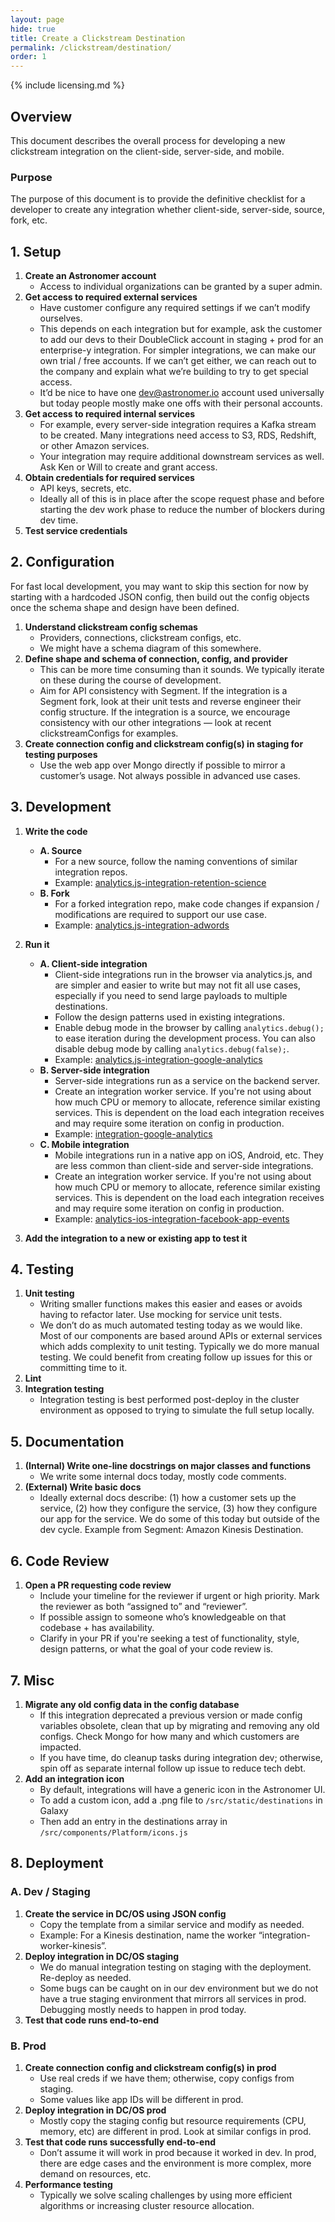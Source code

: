 ```yaml
---
layout: page
hide: true
title: Create a Clickstream Destination
permalink: /clickstream/destination/
order: 1
---
```


{% include licensing.md %}

## Overview

This document describes the overall process for developing a new clickstream integration on the client-side, server-side, and mobile.

### Purpose

The purpose of this document is to provide the definitive checklist for a developer to create any integration whether client-side, server-side, source, fork, etc.

## 1. Setup

1. **Create an Astronomer account**
    - Access to individual organizations can be granted by a super admin.
1. **Get access to required external services**
    - Have customer configure any required settings if we can’t modify ourselves.
    - This depends on each integration but for example, ask the customer to add our devs to their DoubleClick account in staging + prod for an enterprise-y integration.  For simpler integrations, we can make our own trial / free accounts.  If we can’t get either, we can reach out to the company and explain what we’re building to try to get special access.
    - It’d be nice to have one dev@astronomer.io account used universally but today people mostly make one offs with their personal accounts.
1. **Get access to required internal services**
    - For example, every server-side integration requires a Kafka stream to be created.  Many integrations need access to S3, RDS, Redshift, or other Amazon services.
    - Your integration may require additional downstream services as well.  Ask Ken or Will to create and grant access.
1. **Obtain credentials for required services**
    - API keys, secrets, etc.
    - Ideally all of this is in place after the scope request phase and before starting the dev work phase to reduce the number of blockers during dev time.
1. **Test service credentials**

## 2. Configuration

For fast local development, you may want to skip this section for now by starting with a hardcoded JSON config, then build out the config objects once the schema shape and design have been defined.

1. **Understand clickstream config schemas**
    - Providers, connections, clickstream configs, etc.
    - We might have a schema diagram of this somewhere.
1. **Define shape and schema of connection, config, and provider**
    - This can be more time consuming than it sounds.  We typically iterate on these during the course of development.
    - Aim for API consistency with Segment.  If the integration is a Segment fork, look at their unit tests and reverse engineer their config structure.  If the integration is a source, we encourage consistency with our other integrations — look at recent clickstreamConfigs for examples.
1. **Create connection config and clickstream config(s) in staging for testing purposes**
    - Use the web app over Mongo directly if possible to mirror a customer’s usage.  Not always possible in advanced use cases.

## 3. Development

1. **Write the code**
    - **A. Source**
        - For a new source, follow the naming conventions of similar integration repos.
        - Example: [analytics.js-integration-retention-science](https://github.com/astronomer-integrations/analytics.js-integration-retention-science)
    - **B. Fork**
        - For a forked integration repo, make code changes if expansion / modifications are required to support our use case.
        - Example: [analytics.js-integration-adwords](https://github.com/astronomer-integrations/analytics.js-integration-adwords)

1. **Run it**
    - **A. Client-side integration**
        - Client-side integrations run in the browser via analytics.js, and are simpler and easier to write but may not fit all use cases, especially if you need to send large payloads to multiple destinations.
        - Follow the design patterns used in existing integrations.
        - Enable debug mode in the browser by calling `analytics.debug();` to ease iteration during the development process.  You can also disable debug mode by calling `analytics.debug(false);`.
        - Example: [analytics.js-integration-google-analytics](https://github.com/astronomer-integrations/analytics.js-integration-google-analytics)
    - **B. Server-side integration**
        - Server-side integrations run as a service on the backend server.
        - Create an integration worker service.  If you're not using about how much CPU or memory to allocate, reference similar existing services.  This is dependent on the load each integration receives and may require some iteration on config in production.
        - Example: [integration-google-analytics](https://github.com/astronomer-integrations/integration-google-analytics)
    - **C. Mobile integration**
        - Mobile integrations run in a native app on iOS, Android, etc.  They are less common than client-side and server-side integrations.
        - Create an integration worker service.  If you're not using about how much CPU or memory to allocate, reference similar existing services.  This is dependent on the load each integration receives and may require some iteration on config in production.
        - Example: [analytics-ios-integration-facebook-app-events](https://github.com/astronomer-integrations/analytics-ios-integration-facebook-app-events)

1. **Add the integration to a new or existing app to test it**

## 4. Testing

1. **Unit testing**
    - Writing smaller functions makes this easier and eases or avoids having to refactor later.  Use mocking for service unit tests.
    - We don’t do as much automated testing today as we would like.  Most of our components are based around APIs or external services which adds complexity to unit testing.  Typically we do more manual testing.  We could benefit from creating follow up issues for this or committing time to it.
1. **Lint**
1. **Integration testing**
    - Integration testing is best performed post-deploy in the cluster environment as opposed to trying to simulate the full setup locally.

## 5. Documentation

1. **(Internal) Write one-line docstrings on major classes and functions**
    - We write some internal docs today, mostly code comments.
1. **(External) Write basic docs**
    - Ideally external docs describe: (1) how a customer sets up the service, (2) how they configure the service, (3) how they configure our app for the service.  We do some of this today but outside of the dev cycle.  Example from Segment: Amazon Kinesis Destination.

## 6. Code Review

1. **Open a PR requesting code review**
    - Include your timeline for the reviewer if urgent or high priority.  Mark the reviewer as both “assigned to” and “reviewer”.
    - If possible assign to someone who’s knowledgeable on that codebase + has availability.
    - Clarify in your PR if you're seeking a test of functionality, style, design patterns, or what the goal of your code review is.

## 7. Misc

1. **Migrate any old config data in the config database**
    - If this integration deprecated a previous version or made config variables obsolete, clean that up by migrating and removing any old configs.  Check Mongo for how many and which customers are impacted.
    - If you have time, do cleanup tasks during integration dev; otherwise, spin off as separate internal follow up issue to reduce tech debt.
1. **Add an integration icon**
    - By default, integrations will have a generic icon in the Astronomer UI.
    - To add a custom icon, add a .png file to `/src/static/destinations` in Galaxy
    - Then add an entry in the destinations array in `/src/components/Platform/icons.js`

## 8. Deployment

### A. Dev / Staging

1. **Create the service in DC/OS using JSON config**
    - Copy the template from a similar service and modify as needed.
    - Example: For a Kinesis destination, name the worker “integration-worker-kinesis”.
1. **Deploy integration in DC/OS staging**
    - We do manual integration testing on staging with the deployment.  Re-deploy as needed.
    - Some bugs can be caught on in our dev environment but we do not have a true staging environment that mirrors all services in prod.  Debugging mostly needs to happen in prod today.
1. **Test that code runs end-to-end**

### B. Prod

1. **Create connection config and clickstream config(s) in prod**
    - Use real creds if we have them; otherwise, copy configs from staging.
    - Some values like app IDs will be different in prod.
1. **Deploy integration in DC/OS prod**
    - Mostly copy the staging config but resource requirements (CPU, memory, etc) are different in prod.  Look at similar configs in prod.
1. **Test that code runs successfully end-to-end**
    - Don’t assume it will work in prod because it worked in dev.  In prod, there are edge cases and the environment is more complex, more demand on resources, etc.
1. **Performance testing**
    - Typically we solve scaling challenges by using more efficient algorithms or increasing cluster resource allocation.
